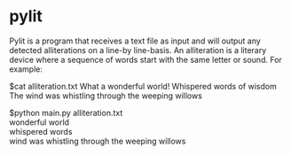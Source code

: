 # pylit

Pylit is a program that receives a text file as input and will output any detected alliterations on a line-by line-basis.  An alliteration is a literary device where a sequence of words start with the same letter or sound.  For example:

$cat alliteration.txt 
What a wonderful world!
Whispered words of wisdom
The wind was whistling through the weeping willows

$python main.py alliteration.txt  
wonderful world  
whispered words  
wind was whistling through the weeping willows  

